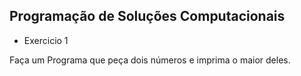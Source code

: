 ## Programação de Soluções Computacionais


* Exercicio 1

Faça um Programa que peça dois números e imprima o maior deles.
